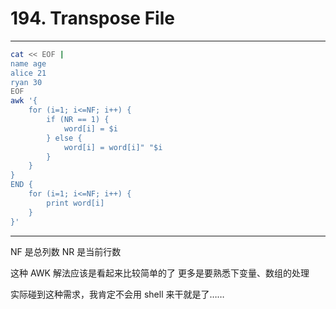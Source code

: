 # 194. Transpose File

---

```sh
cat << EOF |
name age
alice 21
ryan 30
EOF
awk '{
    for (i=1; i<=NF; i++) {
        if (NR == 1) {
            word[i] = $i
        } else {
            word[i] = word[i]" "$i
        }
    }
}
END {
    for (i=1; i<=NF; i++) {
        print word[i]
    }
}'
```

---

NF 是总列数
NR 是当前行数

这种 AWK 解法应该是看起来比较简单的了
更多是要熟悉下变量、数组的处理

实际碰到这种需求，我肯定不会用 shell 来干就是了……
